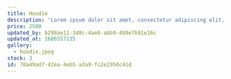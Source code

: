 ```yaml
---
title: Hoodie
description: 'Lorem ipsum dolor sit amet, consectetur adipiscing elit. Morbi posuere malesuada libero eu varius. Proin et congue mauris, nec rutrum urna. Sed dapibus porta lacus id sodales. Morbi eu semper felis. Integer viverra sodales convallis. Vestibulum dictum erat elementum auctor pretium. Nunc feugiat, risus nec sagittis congue, erat odio bibendum quam, at consectetur lorem diam in metus. Nunc porta lacinia ultrices.'
price: 2500
updated_by: b298ae11-348c-4ae8-abb9-4b9e7b91e16c
updated_at: 1606557135
gallery:
  - hoodie.jpeg
stock: 3
id: 78a49ad7-42ea-4eb5-a3a9-fc2e2950c41d
---
```

